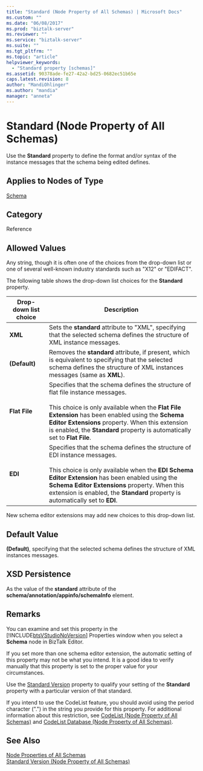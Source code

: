 ```yaml
---
title: "Standard (Node Property of All Schemas) | Microsoft Docs"
ms.custom: ""
ms.date: "06/08/2017"
ms.prod: "biztalk-server"
ms.reviewer: ""
ms.service: "biztalk-server"
ms.suite: ""
ms.tgt_pltfrm: ""
ms.topic: "article"
helpviewer_keywords: 
  - "Standard property [schemas]"
ms.assetid: 90378ade-fe27-42a2-bd25-0682ec51b65e
caps.latest.revision: 8
author: "MandiOhlinger"
ms.author: "mandia"
manager: "anneta"
---
```

# Standard (Node Property of All Schemas)
Use the **Standard** property to define the format and/or syntax of the instance messages that the schema being edited defines.  
  
## Applies to Nodes of Type  
 [Schema](../core/schema-node-properties.md)  
  
## Category  
 Reference  
  
## Allowed Values  
 Any string, though it is often one of the choices from the drop-down list or one of several well-known industry standards such as "X12" or "EDIFACT".  
  
 The following table shows the drop-down list choices for the **Standard** property.  
  
|Drop-down list choice|Description|  
|----------------------------|-----------------|  
|**XML**|Sets the **standard** attribute to "XML", specifying that the selected schema defines the structure of XML instance messages.|  
|**(Default)**|Removes the **standard** attribute, if present, which is equivalent to specifying that the selected schema defines the structure of XML instances messages (same as **XML**).|  
|**Flat File**|Specifies that the schema defines the structure of flat file instance messages.<br /><br /> This choice is only available when the **Flat File Extension** has been enabled using the **Schema Editor Extensions** property. When this extension is enabled, the **Standard** property is automatically set to **Flat File**.|  
|**EDI**|Specifies that the schema defines the structure of EDI instance messages.<br /><br /> This choice is only available when the **EDI Schema Editor Extension** has been enabled using the **Schema Editor Extensions** property. When this extension is enabled, the **Standard** property is automatically set to **EDI**.|  
  
 New schema editor extensions may add new choices to this drop-down list.  
  
## Default Value  
 **(Default)**, specifying that the selected schema defines the structure of XML instances messages.  
  
## XSD Persistence  
 As the value of the **standard** attribute of the **schema/annotation/appinfo/schemaInfo** element.  
  
## Remarks  
 You can examine and set this property in the [!INCLUDE[btsVStudioNoVersion](../includes/btsvstudionoversion-md.md)] Properties window when you select a **Schema** node in BizTalk Editor.  
  
 If you set more than one schema editor extension, the automatic setting of this property may not be what you intend. It is a good idea to verify manually that this property is set to the proper value for your circumstances.  
  
 Use the [Standard Version](../core/standard-version-node-property-of-all-schemas.md) property to qualify your setting of the **Standard** property with a particular version of that standard.  
  
 If you intend to use the CodeList feature, you should avoid using the period character (".") in the string you provide for this property. For additional information about this restriction, see [CodeList (Node Property of All Schemas)](../core/codelist-node-property-of-all-schemas.md) and [CodeList Database (Node Property of All Schemas)](../core/codelist-database-node-property-of-all-schemas.md).  
  
## See Also  
 [Node Properties of All Schemas](../core/node-properties-of-all-schemas.md)   
 [Standard Version (Node Property of All Schemas)](../core/standard-version-node-property-of-all-schemas.md)